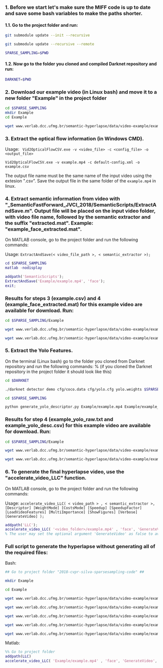 ### 1. Before we start let's make sure the MIFF code is up to date and save some bash variables to make the paths shorter.

#### 1.1. Go to the project folder and run:
```bash
git submodule update --init --recursive

git submodule update --recursive --remote

SPARSE_SAMPLING=$PWD
```

#### 1.2. Now go to the folder you cloned and compiled Darknet repository and run:
```bash
DARKNET=$PWD
```

### 2. Download our example video (in Linux bash) and move it to a new folder "Example" in the project folder
```bash
cd $SPARSE_SAMPLING
mkdir Example
cd Example

wget www.verlab.dcc.ufmg.br/semantic-hyperlapse/data/video-example/example.mp4
```

### 3. Extract the optical flow information (in Windows CMD). 

Usage: ` Vid2OpticalFlowCSV.exe -v <video_file> -c <config_file> -o <output_file>`
```
Vid2OpticalFlowCSV.exe -v example.mp4 -c default-config.xml -o example.csv
```

The output file name must be the same name of the input video using the extesion ".csv". Save the output file in the same folder of the `example.mp4` in linux.


### 4. Extract semantic information from video with "_SemanticFastForward_JVCI_2018/SemanticScripts/ExtractAndSave.m". Output file will be placed on the input video folder, with video file name, followed by the semantic extractor and the suffix "extracted.mat". Example: "example_face_extracted.mat".

On MATLAB console, go to the project folder and run the following commands:

Usage: `ExtractAndSave(< video_file_path >, < semantic_extractor >);`
```matlab
cd $SPARSE_SAMPLING
matlab -nodisplay

addpath('SemanticScripts');
ExtractAndSave('Example/example.mp4', 'face');
exit;
```

### Results for steps 3 (example.csv) and 4 (example_face_extracted.mat) for this example video are available for download. Run:

```bash
cd $SPARSE_SAMPLING/Example

wget www.verlab.dcc.ufmg.br/semantic-hyperlapse/data/video-example/example.csv

wget www.verlab.dcc.ufmg.br/semantic-hyperlapse/data/video-example/example_face_extracted.mat
```

### 5. Extract the Yolo Features.

On the terminal (Linux bash) go to the folder you cloned from Darknet repository and run the following commands:
% (if you cloned the Darknet repository in the project folder it should look like this)

```bash
cd $DARKNET

./darknet detector demo cfg/coco.data cfg/yolo.cfg yolo.weights $SPARSE_SAMPLING/Example/example.mp4 $SPARSE_SAMPLING/Example/example_yolo_raw.txt

cd $SPARSE_SAMPLING

python generate_yolo_descriptor.py Example/example.mp4 Example/example_yolo_raw.txt Example/example_yolo_desc.csv
```

### Results for step 4 (example_yolo_raw.txt and example_yolo_desc.csv) for this example video are available for download. Run:

```bash
cd $SPARSE_SAMPLING/Example

wget www.verlab.dcc.ufmg.br/semantic-hyperlapse/data/video-example/example_yolo_raw.txt

wget www.verlab.dcc.ufmg.br/semantic-hyperlapse/data/video-example/example_yolo_desc.csv
```

### 6. To generate the final hyperlapse video, use the "accelerate_video_LLC" function.

On MATLAB console, go to the project folder and run the following commands:

Usage: `accelerate_video_LLC( < video_path > , < semantic_extractor >, [Descriptor] [WeightMode] [CostsMode] [Speedup] [SpeedupFactor] [LoadVideoFeatures] [MultiImportance] [ShowFigures] [Verbose] [GenerateVideo] );`

```matlab
addpath('LLC');
accelerate_video_LLC( '<video_folder>/example.mp4' , 'face', 'GenerateVideo', false);
% The user may set the optional argument 'GenerateVideo' as false to avoid generate the output video during the search.
```

### Full script to generate the hyperlapse without generating all of the required files:

Bash:
```bash
## Go to project folder "2018-cvpr-silva-sparsesampling-code" ##

mkdir Example

cd Example

wget www.verlab.dcc.ufmg.br/semantic-hyperlapse/data/video-example/example.mp4

wget www.verlab.dcc.ufmg.br/semantic-hyperlapse/data/video-example/example.csv

wget www.verlab.dcc.ufmg.br/semantic-hyperlapse/data/video-example/example_face_extracted.mat

wget www.verlab.dcc.ufmg.br/semantic-hyperlapse/data/video-example/example_yolo_raw.txt

wget www.verlab.dcc.ufmg.br/semantic-hyperlapse/data/video-example/example_yolo_desc.csv
```

Matlab:
```matlab
%% Go to project folder 
addpath(LLC)
accelerate_video_LLC( 'Example/example.mp4' , 'face', 'GenerateVideo', false);
```

